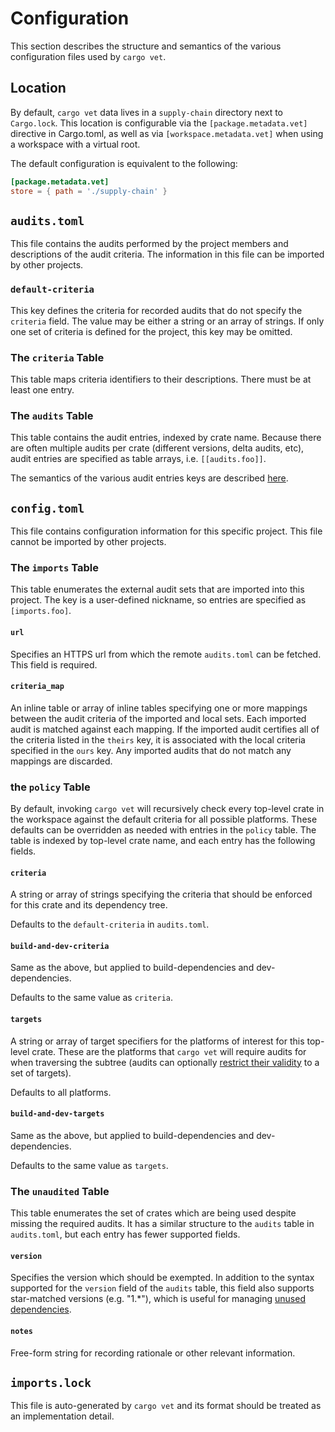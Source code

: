 # Configuration

This section describes the structure and semantics of the various configuration
files used by `cargo vet`.

## Location

By default, `cargo vet` data lives in a `supply-chain` directory next to
`Cargo.lock`. This location is configurable via the `[package.metadata.vet]`
directive in Cargo.toml, as well as via `[workspace.metadata.vet]` when using a
workspace with a virtual root.

The default configuration is equivalent to the following:

```toml
[package.metadata.vet]
store = { path = './supply-chain' }
```

## `audits.toml`

This file contains the audits performed by the project members and descriptions
of the audit criteria. The information in this file can be imported by other
projects.

### `default-criteria`

This key defines the criteria for recorded audits that do not specify the
`criteria` field. The value may be either a string or an array of strings. If
only one set of criteria is defined for the project, this key may be omitted.

### The `criteria` Table

This table maps criteria identifiers to their descriptions. There must be at
least one entry.

### The `audits` Table

This table contains the audit entries, indexed by crate name. Because there are
often multiple audits per crate (different versions, delta audits, etc), audit
entries are specified as table arrays, i.e. `[[audits.foo]]`.

The semantics of the various audit entries keys are described
[here](audit-entries.md).

## `config.toml`

This file contains configuration information for this specific project. This
file cannot be imported by other projects.

### The `imports` Table

This table enumerates the external audit sets that are imported into this
project. The key is a user-defined nickname, so entries are specified as
`[imports.foo]`.

#### `url`

Specifies an HTTPS url from which the remote `audits.toml` can be fetched. This
field is required.

#### `criteria_map`

An inline table or array of inline tables specifying one or more mappings
between the audit criteria of the imported and local sets. Each imported audit
is matched against each mapping. If the imported audit certifies all of the
criteria listed in the `theirs` key, it is associated with the local criteria
specified in the `ours` key. Any imported audits that do not match any mappings
are discarded.

### the `policy` Table

By default, invoking `cargo vet` will recursively check every top-level crate in
the workspace against the default criteria for all possible platforms. These
defaults can be overridden as needed with entries in the `policy` table. The
table is indexed by top-level crate name, and each entry has the following
fields.

#### `criteria`

A string or array of strings specifying the criteria that should be enforced for
this crate and its dependency tree.

Defaults to the `default-criteria` in `audits.toml`.

#### `build-and-dev-criteria`

Same as the above, but applied to build-dependencies and dev-dependencies.

Defaults to the same value as `criteria`.

#### `targets`

A string or array of target specifiers for the platforms of interest for this
top-level crate. These are the platforms that `cargo vet` will require audits
for when traversing the subtree (audits can optionally [restrict their
validity](audit-entries.md#targets) to a set of targets).

Defaults to all platforms.

#### `build-and-dev-targets`

Same as the above, but applied to build-dependencies and dev-dependencies.

Defaults to the same value as `targets`.

### The `unaudited` Table

This table enumerates the set of crates which are being used despite missing the
required audits. It has a similar structure to the `audits` table in
`audits.toml`, but each entry has fewer supported fields.

#### `version`

Specifies the version which should be exempted. In addition to the syntax
supported for the `version` field of the `audits` table, this field also
supports star-matched versions (e.g. "1.*"), which is useful for managing
[unused dependencies](./platform-specific.md).

#### `notes`

Free-form string for recording rationale or other relevant information.

## `imports.lock`

This file is auto-generated by `cargo vet` and its format should be treated as
an implementation detail.
